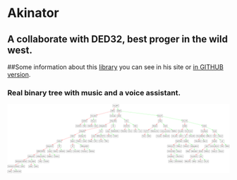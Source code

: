 # Akinator
## A collaborate with DED32, best proger in the wild west.
##Some information about this [library](http://storage.ded32.net.ru/Lib/TX/TXUpdate/Doc/HTML.ru/) you
 can see in his site or [in GITHUB version](https://github.com/ded32/TXLib). 

### Real binary tree with music and a voice assistant.
![](images/dump.png)
